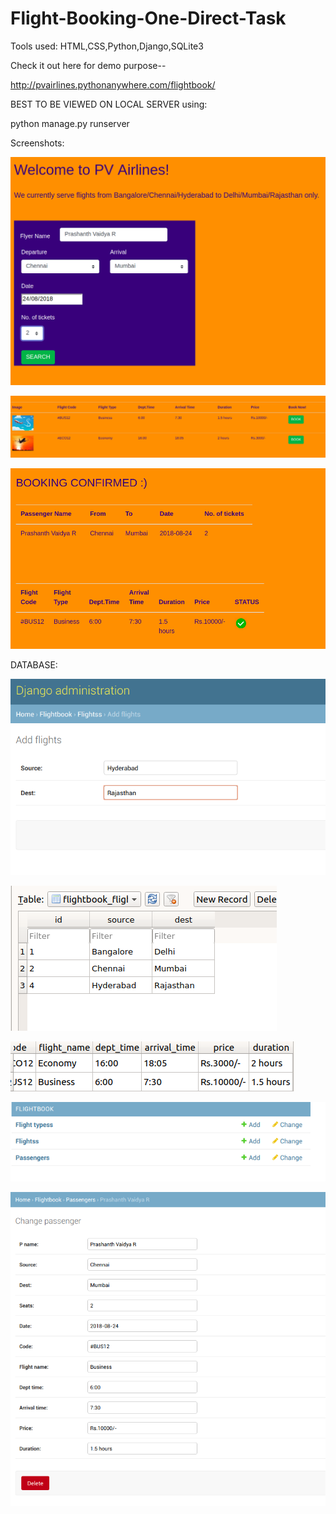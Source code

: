 # Flight-Booking-One-Direct-Task

Tools used:
HTML,CSS,Python,Django,SQLite3

Check it out here for demo purpose--

http://pvairlines.pythonanywhere.com/flightbook/

BEST TO BE VIEWED ON LOCAL SERVER using: 

python manage.py runserver

Screenshots:

![alt text](https://github.com/thecodearrow/Flight-Booking-One-Direct-Task/blob/master/screenshots/1.png)

![alt text](https://github.com/thecodearrow/Flight-Booking-One-Direct-Task/blob/master/screenshots/5.png)

![alt text](https://github.com/thecodearrow/Flight-Booking-One-Direct-Task/blob/master/screenshots/6.png)

DATABASE:

![alt text](https://github.com/thecodearrow/Flight-Booking-One-Direct-Task/blob/master/screenshots/2.png)

![alt text](https://github.com/thecodearrow/Flight-Booking-One-Direct-Task/blob/master/screenshots/3.png)

![alt text](https://github.com/thecodearrow/Flight-Booking-One-Direct-Task/blob/master/screenshots/4.png)

![alt text](https://github.com/thecodearrow/Flight-Booking-One-Direct-Task/blob/master/screenshots/7.png)

![alt text](https://github.com/thecodearrow/Flight-Booking-One-Direct-Task/blob/master/screenshots/8.png)

